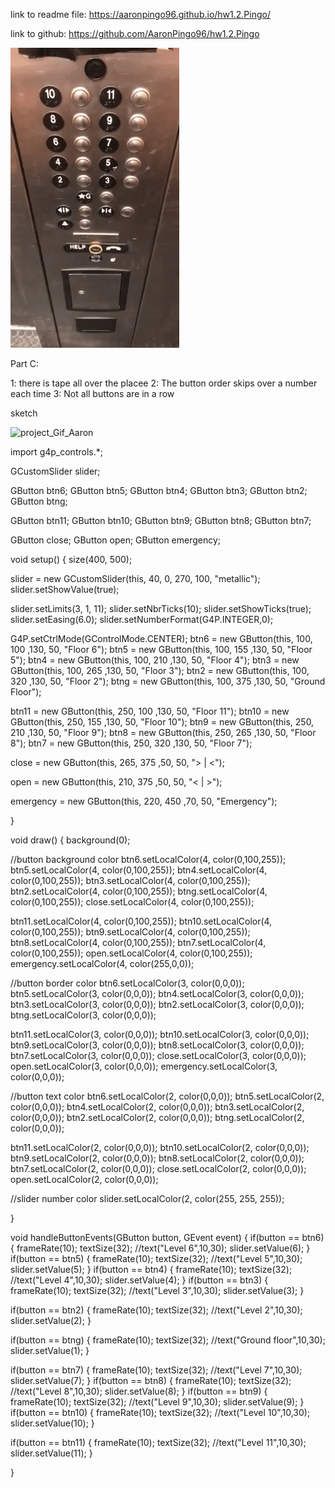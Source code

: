 


link to readme file: https://aaronpingo96.github.io/hw1.2.Pingo/

link to github: https://github.com/AaronPingo96/hw1.2.Pingo

![Elevator_Gif_Aaron](https://github.com/AaronPingo96/Human-Computer-Interaction/blob/master/hw1.elevator.gif)



Part C:

1: there is tape all over the placee 
2: The button order skips over a number each time
3: Not all buttons are in a row


sketch



![project_Gif_Aaron](https://github.com/AaronPingo96/hw1.2.Pingo/blob/master/hw1.2.Pingo.gif)






import g4p_controls.*;

GCustomSlider slider;

GButton btn6;
GButton btn5;
GButton btn4;
GButton btn3;
GButton btn2;
GButton btng;

GButton btn11;
GButton btn10;
GButton btn9;
GButton btn8;
GButton btn7;

GButton close;
GButton open;
GButton emergency;

void setup() {
  size(400, 500); 
  
  slider = new GCustomSlider(this, 40, 0, 270, 100, "metallic");
  slider.setShowValue(true);
  
  slider.setLimits(3, 1, 11);
  slider.setNbrTicks(10);
  slider.setShowTicks(true);
  slider.setEasing(6.0);
  slider.setNumberFormat(G4P.INTEGER,0);
  
  
  
  
  G4P.setCtrlMode(GControlMode.CENTER);
  btn6 = new GButton(this, 100, 100 ,130, 50, "Floor 6");
  btn5 = new GButton(this, 100, 155 ,130, 50, "Floor 5");
  btn4 = new GButton(this, 100, 210 ,130, 50, "Floor 4");
  btn3 = new GButton(this, 100, 265 ,130, 50, "Floor 3");
  btn2 = new GButton(this, 100, 320 ,130, 50, "Floor 2");
  btng = new GButton(this, 100, 375 ,130, 50, "Ground Floor");
  
  btn11 = new GButton(this, 250, 100 ,130, 50, "Floor 11");
  btn10 = new GButton(this, 250, 155 ,130, 50, "Floor 10");
  btn9 = new GButton(this, 250, 210 ,130, 50, "Floor 9");
  btn8 = new GButton(this, 250, 265 ,130, 50, "Floor 8");
  btn7 = new GButton(this, 250, 320 ,130, 50, "Floor 7");
  
  close = new GButton(this, 265, 375 ,50, 50, "> | <");
  
  open = new GButton(this, 210, 375 ,50, 50, "< | >");
  
  emergency = new GButton(this, 220, 450 ,70, 50, "Emergency");
  
}

void draw() 
{
  background(0);
  
  //button background color
  btn6.setLocalColor(4, color(0,100,255));
  btn5.setLocalColor(4, color(0,100,255));
  btn4.setLocalColor(4, color(0,100,255));
  btn3.setLocalColor(4, color(0,100,255));
  btn2.setLocalColor(4, color(0,100,255));
  btng.setLocalColor(4, color(0,100,255));
  close.setLocalColor(4, color(0,100,255));
  
  btn11.setLocalColor(4, color(0,100,255));
  btn10.setLocalColor(4, color(0,100,255));
  btn9.setLocalColor(4, color(0,100,255));
  btn8.setLocalColor(4, color(0,100,255));
  btn7.setLocalColor(4, color(0,100,255));
  open.setLocalColor(4, color(0,100,255));
  emergency.setLocalColor(4, color(255,0,0));
  
  //button border color
  btn6.setLocalColor(3, color(0,0,0));
  btn5.setLocalColor(3, color(0,0,0));
  btn4.setLocalColor(3, color(0,0,0));
  btn3.setLocalColor(3, color(0,0,0));
  btn2.setLocalColor(3, color(0,0,0));
  btng.setLocalColor(3, color(0,0,0));
  
  btn11.setLocalColor(3, color(0,0,0));
  btn10.setLocalColor(3, color(0,0,0));
  btn9.setLocalColor(3, color(0,0,0));
  btn8.setLocalColor(3, color(0,0,0));
  btn7.setLocalColor(3, color(0,0,0));
  close.setLocalColor(3, color(0,0,0));
  open.setLocalColor(3, color(0,0,0));
  emergency.setLocalColor(3, color(0,0,0));
  
  //button text color
  btn6.setLocalColor(2, color(0,0,0));
  btn5.setLocalColor(2, color(0,0,0));
  btn4.setLocalColor(2, color(0,0,0));
  btn3.setLocalColor(2, color(0,0,0));
  btn2.setLocalColor(2, color(0,0,0));
  btng.setLocalColor(2, color(0,0,0));
  
  btn11.setLocalColor(2, color(0,0,0));
  btn10.setLocalColor(2, color(0,0,0));
  btn9.setLocalColor(2, color(0,0,0));
  btn8.setLocalColor(2, color(0,0,0));
  btn7.setLocalColor(2, color(0,0,0));
  close.setLocalColor(2, color(0,0,0));
  open.setLocalColor(2, color(0,0,0));
  
  //slider number color
  slider.setLocalColor(2, color(255, 255, 255));
  
}


void handleButtonEvents(GButton button, GEvent event) 
{
 if(button == btn6)
 {
  frameRate(10);
  textSize(32);
  //text("Level 6",10,30);
  slider.setValue(6);
 }
  if(button == btn5)
 {
  frameRate(10);
  textSize(32);
  //text("Level 5",10,30);
  slider.setValue(5);
 }
 if(button == btn4)
 {
  frameRate(10);
  textSize(32);
  //text("Level 4",10,30);
  slider.setValue(4);
 }
 if(button == btn3)
 {
  frameRate(10);
  textSize(32);
  //text("Level 3",10,30);
  slider.setValue(3);
 }
  
  if(button == btn2)
 {
  frameRate(10);
  textSize(32);
  //text("Level 2",10,30);
  slider.setValue(2);
 }
 
 if(button == btng)
 {
  frameRate(10);
  textSize(32);
  //text("Ground floor",10,30);
  slider.setValue(1);
 }
 
 if(button == btn7)
 {
  frameRate(10);
  textSize(32);
  //text("Level 7",10,30);
  slider.setValue(7);
 }
  if(button == btn8)
 {
  frameRate(10);
  textSize(32);
  //text("Level 8",10,30);
  slider.setValue(8);
 }
 if(button == btn9)
 {
  frameRate(10);
  textSize(32);
  //text("Level 9",10,30);
  slider.setValue(9);
 }
 if(button == btn10)
 {
  frameRate(10);
  textSize(32);
  //text("Level 10",10,30);
  slider.setValue(10);
 }
  
  if(button == btn11)
 {
  frameRate(10);
  textSize(32);
  //text("Level 11",10,30);
  slider.setValue(11);
 }
 
 
 
 
  
}
